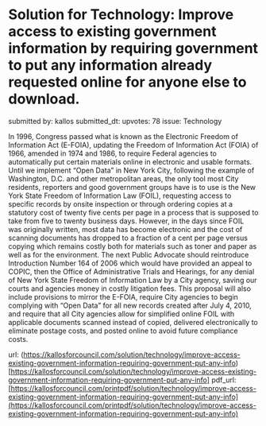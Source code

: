 # Solution for Technology: Improve access to existing government information by requiring government to put any information already requested online for anyone else to download. #

submitted by: kallos
submitted_dt: 
upvotes: 78
issue: Technology

In 1996, Congress passed what is known as the Electronic Freedom of Information Act (E-FOIA), updating the Freedom of Information Act (FOIA) of 1966, amended in 1974 and 1986, to require Federal agencies to automatically put certain materials online in electronic and usable formats. Until we implement “Open Data” in New York City, following the example of Washington, D.C. and other metropolitan areas, the only tool most City residents, reporters and good government groups have is to use is the New York State Freedom of Information Law (FOIL), requesting access to specific records by onsite inspection or through ordering copies at a statutory cost of twenty five cents per page in a process that is supposed to take from five to twenty business days. However, in the days since FOIL was originally written, most data has become electronic and the cost of scanning documents has dropped to a fraction of a cent per page versus copying which remains costly both for materials such as toner and paper as well as for the environment.
The next Public Advocate should reintroduce Introduction Number 164 of 2006 which would have provided an appeal to COPIC, then the Office of Administrative Trials and Hearings, for any denial of New York State Freedom of Information Law by a City agency, saving our courts and agencies money in costly litigation fees. This proposal will also include provisions to mirror the E-FOIA, require City agencies to begin complying with “Open Data” for all new records created after July 4, 2010, and require that all City agencies allow for simplified online FOIL with applicable documents scanned instead of copied, delivered electronically to eliminate postage costs, and posted online to avoid future compliance costs.

url: (https://kallosforcouncil.com/solution/technology/improve-access-existing-government-information-requiring-government-put-any-info)[https://kallosforcouncil.com/solution/technology/improve-access-existing-government-information-requiring-government-put-any-info]
pdf_url: [https://kallosforcouncil.com/printpdf/solution/technology/improve-access-existing-government-information-requiring-government-put-any-info](https://kallosforcouncil.com/printpdf/solution/technology/improve-access-existing-government-information-requiring-government-put-any-info)
